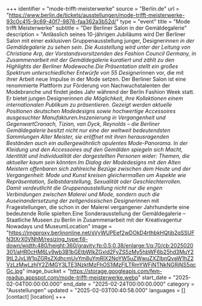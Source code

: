 +++
identifier = "mode-trifft-meisterwerke"
source = "Berlin.de"
url = "https://www.berlin.de/tickets/ausstellungen/mode-trifft-meisterwerke-93c0c415-9c69-40f7-9876-faa362a3b52d/"
type = "event"
title = "Mode trifft Meisterwerke"
subtitle = "Der Berliner Salon in der Gemäldegalerie"
description = "Anlässlich seines 10-jährigen Jubiläums wird Der Berliner Salon mit einer exklusiven Gruppenausstellung junger, Designer*innen in der Gemäldegalerie zu sehen sein. Die Ausstellung wird unter der Leitung von Christiane Arp, der Vorstandsvorsitzenden des Fashion Council Germany, in Zusammenarbeit mit der Gemäldegalerie kuratiert und zählt zu den Highlights der Berliner Modewoche.Die Präsentation stellt ein großes Spektrum unterschiedlicher Entwürfe von 55 Designer*innen vor, die mit ihrer Arbeit neue Impulse in der Mode setzen. Der Berliner Salon ist eine renommierte Plattform zur Förderung von Nachwuchstalenten der Modebranche und findet jedes Jahr während der Berlin Fashion Week statt. Er bietet jungen Designer*innen die Möglichkeit, ihre Kollektionen einem internationalen Publikum zu präsentieren. Gezeigt werden aktuelle Positionen deutschen Modedesigns sowie hochwertige Accessoires ausgesuchter Manufakturen.Inszenierung in Vergangenheit und GegenwartCranach, Tizian, van Dyck, Reynolds – die Berliner Gemäldegalerie besitzt nicht nur eine der weltweit bedeutendsten Sammlungen Alter Meister, sie eröffnet mit ihren herausragenden Beständen auch ein außergewöhnlich opulentes Mode-Panorama. In der Kleidung und den Accessoires auf den Gemälden spiegeln sich Macht, Identität und Individualität der dargestellten Personen wider: Themen, die aktueller kaum sein könnten.Im Dialog der Modedesigns mit den Alten Meistern offenbaren sich zahlreiche Bezüge zwischen dem Heute und der Vergangenheit: Mode und Kunst kreisen gleichermaßen um Aspekte wie Repräsentation, Selbstdarstellung, Sexualität oder Geschlechterrollen. Damit verdeutlicht die Gruppenausstellung nicht nur die engen Verbindungen zwischen Malerei und Mode, sondern auch die Auseinandersetzung der zeitgenössischen Designer*innen mit Fragestellungen, die schon in der Malerei vergangener Jahrhunderte eine bedeutende Rolle spielten.Eine Sonderausstellung der Gemäldegalerie – Staatliche Museen zu Berlin in Zusammenarbeit mit der Kreativagentur Nowadays und MuseumLocation"
image = "https://imgproxy.berlinonline.net/sVyWUPEef2wDOkD4rthbkHQtjb2qSSUFN3tXrX0VNhM/resizing_type:fill-down/width:480/height:360/gravity:fp:0.5:0.38/enlarge:1/q:70/cb:2025020301/aHR0cHM6Ly9wb3B1bGEtbWlkZGxld2FyZS5zMy5hbWF6b25hd3MuY29tL2JvLW1pZGRsZXdhcmUvYm8uYmRlX2NoYW5uZWwuZXZlbnQvaW1hZ2VzLzMwLzhlY2ZiMGY3LTE3NzktMzFhOS1iMzFlLTRmYWFiNTNkNGRjNS5qcGc.jpg"
image_bucket = "https://storage.googleapis.com/fem-readup.appspot.com/mode-trifft-meisterwerke.webp"
start_date = "2025-02-04T00:00:00.000"
end_date = "2025-02-24T00:00:00.000"
category = "Ausstellungen"
updated = "2025-02-03T00:40:58.000"
languages = []
[contact]
[location]
+++